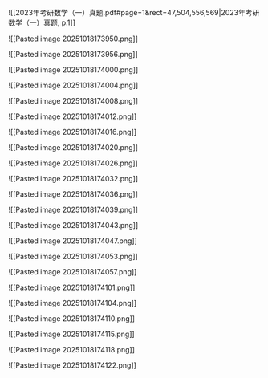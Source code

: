 ![[2023年考研数学（一）真题.pdf#page=1&rect=47,504,556,569|2023年考研数学（一）真题, p.1]]



![[Pasted image 20251018173950.png]]



![[Pasted image 20251018173956.png]]



![[Pasted image 20251018174000.png]]



![[Pasted image 20251018174004.png]]



![[Pasted image 20251018174008.png]]



![[Pasted image 20251018174012.png]]



![[Pasted image 20251018174016.png]]



![[Pasted image 20251018174020.png]]



![[Pasted image 20251018174026.png]]



![[Pasted image 20251018174032.png]]



![[Pasted image 20251018174036.png]]



![[Pasted image 20251018174039.png]]



![[Pasted image 20251018174043.png]]



![[Pasted image 20251018174047.png]]



![[Pasted image 20251018174053.png]]



![[Pasted image 20251018174057.png]]



![[Pasted image 20251018174101.png]]



![[Pasted image 20251018174104.png]]



![[Pasted image 20251018174110.png]]



![[Pasted image 20251018174115.png]]



![[Pasted image 20251018174118.png]]



![[Pasted image 20251018174122.png]]











